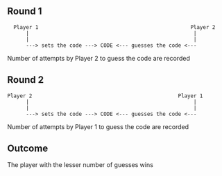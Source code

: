 ## Round 1

```
  Player 1                   	                           Player 2
      |                                                     |
      |                                                     |
      ---> sets the code ---> CODE <--- guesses the code <--- 
```
Number of attempts by Player 2 to guess the code are recorded

## Round 2

```
Player 2                                               Player 1
      |                                                     |
      |                                                     |
      ---> sets the code ---> CODE <--- guesses the code <---
```

Number of attempts by Player 1 to guess the code are recorded

## Outcome

The player with the lesser number of guesses wins
